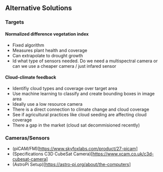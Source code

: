 ## Alternative Solutions

### Targets
#### Normalized difference vegetation index
- Fixed algorithm
- Measures plant health and coverage
- Can extrapolate to drought growth
- Id what type of sensors needed. Do we need a multispectral camera or can we
use a cheaper camera / just infared sensor
#### Cloud-climate feedback
- Identifiy cloud types and coverage over target area
- Use machine learning to classify and create bounding boxes in image area
- Ideally use a low resource camera
- There is a direct connection to climate change and cloud coverage
- See if agricultural practices like cloud seeding are affecting cloud coverage
- There a gap in the market (cloud sat decommisioned recently)
### Cameras/Sensors
- (piCAM/FM)[https://www.skyfoxlabs.com/product/27-picam]
- (Specifications C3D CubeSat Camera)[https://www.xcam.co.uk/c3d-cubesat-camera]
- (AstroPi Setup)[https://astro-pi.org/about/the-computers]
